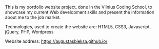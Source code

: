 This is my portfolio website project, done in the Vilnius Coding School, to showcase my current Web development skills and present the information about me to the job market.

Technologies, used to create the website are: HTML5, CSS3, Javascript, jQuery, PHP, Wordpress

Website address: https://augustasbieksa.github.io/